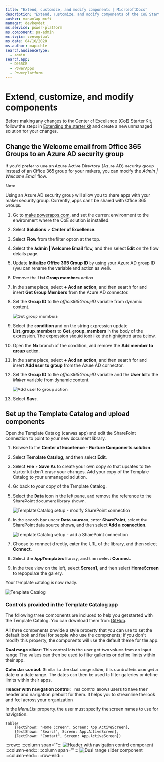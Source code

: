 ```yaml
---
title: "Extend, customize, and modify components | MicrosoftDocs"
description: "Extend, customize, and modify components of the CoE Starter kit"
author: manuelap-msft
manager: devkeydet
ms.service: power-platform
ms.component: pa-admin
ms.topic: conceptual
ms.date: 04/10/2020
ms.author: mapichle
search.audienceType: 
  - admin
search.app: 
  - D365CE
  - PowerApps
  - Powerplatform
---
```

# Extend, customize, and modify components

Before making any changes to the Center of Excellence (CoE) Starter Kit, follow the steps in [Extending the starter kit](setup.md#extending-the-starter-kit) and create a new unmanaged solution for your changes.

## Change the Welcome email from Office 365 Groups to an Azure AD security group

If you'd prefer to use an Azure Active Directory (Azure AD) security group instead of an Office 365 group for your makers, you can modify the *Admin \| Welcome Email* flow.  

> [!NOTE]
> Using an Azure AD security group will allow you to share apps with your maker security group. Currently, apps can't be shared with Office 365 Groups.

1. Go to [make.powerapps.com](<https://make.powerapps.com>), and set the current environment to the environment where the CoE solution is installed.

1. Select **Solutions** > **Center of Excellence**.

1. Select **Flow** from the filter option at the top.

1. Select the **Admin \| Welcome Email** flow, and then select **Edit** on the flow details page.

1. Update **Initialize Office 365 Group ID** by using your Azure AD group ID (you can rename the variable and action as well).

1. Remove the **List Group members** action.

1. In the same place, select **+ Add an action**, and then search for and insert **Get Group Members** from the Azure AD connector.

1. Set the **Group ID** to the _office365GroupID_ variable from dynamic content.

    ![Get group members](media/coe74.png "Get group members")

1. Select the **condition** and on the string expression update **List_group_members** to **Get_group_members** in the body of the expression. The expression should look like the highlighted area below.

1. Open the **No** branch of the condition, and remove the **Add member to group** action.

1. In the same place, select **+ Add an action**, and then search for and insert **Add user to group** from the Azure AD connector.

1. Set the **Group ID** to the *office365GroupID* variable and the **User Id** to the *Maker* variable from dynamic content.

    ![Add user to group action](media/coe75.png "Add user to group action")

1. Select **Save**.

## Set up the Template Catalog and upload components

Open the Template Catalog (canvas app) and edit the SharePoint connection to point to your new document library.

1. Browse to the **Center of Excellence - Nurture Components solution**.

1. Select **Template Catalog**, and then select **Edit**.

1. Select **File** > **Save As** to create your own copy so that updates to the starter kit don't erase your changes. Add your copy of the Template Catalog to your unmanaged solution.

1. Go back to your copy of the Template Catalog.

1. Select the **Data** icon in the left pane, and remove the reference to the SharePoint document library shown.

    ![Template Catalog setup - modify SharePoint connection](media/coe76.png "Template Catalog setup - modify SharePoint connection")

1. In the search bar under **Data sources**, enter **SharePoint**, select the SharePoint data source shown, and then select **Add a connection**.

    ![Template Catalog setup - add a SharePoint connection](media/coe77.png)

1. Choose to connect directly, enter the URL of the library, and then select **Connect**.

1. Select the **AppTemplates** library, and then select **Connect**.

1. In the tree view on the left, select **Screen1**, and then select **HomeScreen** to repopulate the gallery.

Your template catalog is now ready.

![Template Catalog](media/coe78.png "Template Catalog")

### Controls provided in the Template Catalog app

The following three components are included to help you get started with the Template Catalog. You can download them from [GitHub](https://github.com/microsoft/powerapps-tools/raw/master/Administration/CoEStarterKit/Individual%20Components/CoE%20Components.zip).

All three components provide a style property that you can use to set the default look and feel for people who use the components; if you don't modify this property, the components will use the default theme for the app.

**Dual range slider**: This control lets the user get two values from an input range. The values can then be used to filter galleries or define limits within their app.

**Calendar control**: Similar to the dual range slider, this control lets user get a date or a date range. The dates can then be used to filter galleries or define limits within their apps.

**Header with navigation control**: This control allows users to have their header and navigation prebuilt for them. It helps you to streamline the look and feel across your organization.

In the *MenuList* property, the user must specify the screen names to use for navigation.

```
Table(
    {TextShown: "Home Screen", Screen: App.ActiveScreen},
    {TextShown: "Search", Screen: App.ActiveScreen},
    {TextShown: "Contact", Screen: App.ActiveScreen})
```
:::row:::
   :::column span="":::
      ![Header with navigation control component](media/coe79.png "Header with navigation control component")
   :::column-end:::
   :::column span="":::
      ![Dual range slider component](media/coe80.jpg "Dual range slider component")
   :::column-end:::
:::row-end:::
